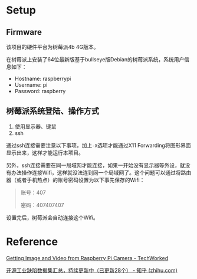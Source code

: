 # Setup
## Firmware
该项目的硬件平台为树莓派4b 4G版本。

在树莓派上安装了64位最新版基于bullseye版Debian的树莓派系统，系统用户信息如下：

- Hostname: raspberrypi
- Username: pi
- Password: raspberry

## 树莓派系统登陆、操作方式
1. 使用显示器、键鼠
2. ssh

通过ssh连接需要注意以下事项，加上`-X`选项才能通过X11 Forwarding将图形界面显示出来，这样才能运行本项目。

另外，ssh连接需要在同一局域网才能连接，如果一开始没有显示器等外设，就没有办法操作连接Wifi，这样就没法连到同一个局域网了。这个问题可以通过将路由器（或者手机热点）的账号密码设置为以下事先保存的Wifi：

> 账号：407
> 
> 密码：407407407

设置完后，树莓派会自动连接这个Wifi。


# Reference
[Getting Image and Video from Raspberry Pi Camera - TechWorked](https://www.techworked.com/getting-image-and-video-from-raspberry-pi-camera/)

[开源工业缺陷数据集汇总，持续更新中（已更新28个） - 知乎 (zhihu.com)](https://zhuanlan.zhihu.com/p/195699093)
